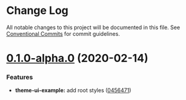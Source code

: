 # Change Log

All notable changes to this project will be documented in this file.
See [Conventional Commits](https://conventionalcommits.org) for commit guidelines.

# [0.1.0-alpha.0](https://gitlab.com/joshrasmussen/storybook-addons/compare/theme-ui-example@0.0.2...theme-ui-example@0.1.0-alpha.0) (2020-02-14)


### Features

* **theme-ui-example:** add root styles ([0456471](https://gitlab.com/joshrasmussen/storybook-addons/commit/04564715118d79cfa0e135c4e2440dc4af6e635c))
